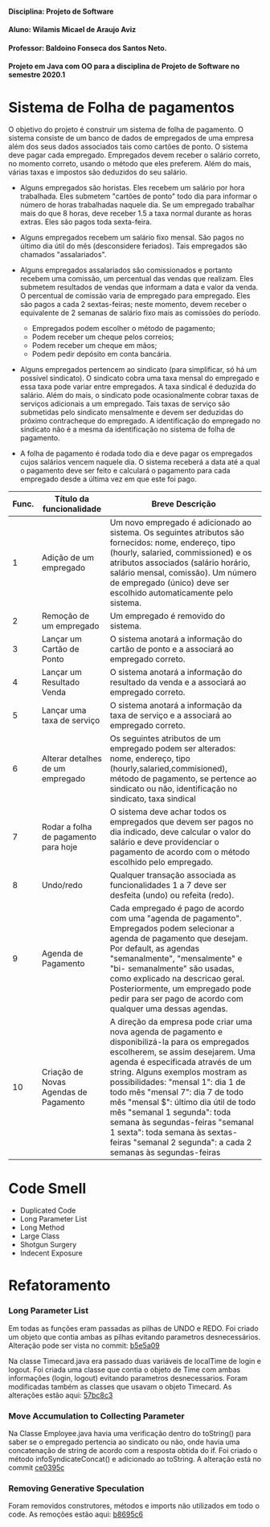 #### Disciplina: Projeto de Software
#### Aluno: Wilamis Micael de Araujo Aviz
#### Professor: Baldoino Fonseca dos Santos Neto.
#### Projeto em Java com OO para a disciplina de Projeto de Software no semestre 2020.1

# Sistema de Folha de pagamentos
O objetivo do projeto é construir um sistema de folha de pagamento. O sistema consiste de um banco de dados de empregados de uma empresa além dos seus dados associados tais como cartões de ponto. O sistema deve pagar cada empregado. Empregados devem receber o salário correto, no momento correto, usando o método que eles preferem. Além do mais, várias taxas e impostos são deduzidos do seu salário.

* Alguns empregados são horistas. Eles recebem um salário por hora trabalhada. Eles submetem "cartões de ponto" todo dia para informar o número de horas trabalhadas naquele dia. Se um empregado trabalhar mais do que 8 horas, deve receber 1.5 a taxa normal durante as horas extras. Eles são pagos toda sexta-feira.

*  Alguns empregados recebem um salário fixo mensal. São pagos no último dia útil do mês (desconsidere feriados). Tais empregados são chamados "assalariados". 

* Alguns empregados assalariados são comissionados e portanto recebem uma comissão, um percentual das vendas que realizam. Eles submetem resultados de vendas que informam a data e valor da venda. O percentual de comissão varia de empregado para empregado. Eles são pagos a cada 2 sextas-feiras; neste momento, devem receber o equivalente de 2 semanas de salário fixo mais as comissões do período.

  * Empregados podem escolher o método de pagamento;
  * Podem receber um cheque pelos correios;
  * Podem receber um cheque em mãos;
  * Podem pedir depósito em conta bancária.
 
* Alguns empregados pertencem ao sindicato (para simplificar, só há um possível sindicato). O sindicato cobra uma taxa mensal do empregado e essa taxa pode variar entre empregados. A taxa sindical é deduzida do salário. Além do mais, o sindicato pode ocasionalmente cobrar taxas de serviços adicionais a um empregado. Tais taxas de serviço são submetidas pelo sindicato mensalmente e devem ser deduzidas do próximo contracheque do empregado. A identificação do empregado no sindicato não é a mesma da identificação no sistema de folha de pagamento.

* A folha de pagamento é rodada todo dia e deve pagar os empregados cujos salários vencem naquele dia. O sistema receberá a data até a qual o pagamento deve ser feito e calculará o pagamento para cada empregado desde a última vez em que este foi pago.

| Func. |  Título da funcionalidade                  |   Breve Descrição  |
| ----- | ---------------------------                |  ----------------- |
|   1   |     Adição de um empregado                 | Um novo empregado é adicionado ao sistema. Os seguintes atributos são fornecidos: nome, endereço, tipo (hourly, salaried, commissioned) e os atributos associados (salário horário, salário mensal, comissão). Um número de empregado (único) deve ser escolhido automaticamente pelo sistema. |
|   2   |     Remoção de um empregado                | Um empregado é removido do sistema. |
|   3   |     Lançar um Cartão de Ponto              | O sistema anotará a informação do cartão de ponto e a associará ao empregado correto. |
|   4   |     Lançar um Resultado Venda              | O sistema anotará a informação do resultado da venda e a associará ao empregado correto.|
|   5   |     Lançar uma taxa de serviço             | O sistema anotará a informação da taxa de serviço e a associará ao empregado correto. |
|   6   |     Alterar detalhes de um empregado       | Os seguintes atributos de um empregado podem ser alterados: nome, endereço, tipo (hourly,salaried,commisioned), método de pagamento, se pertence ao sindicato ou não, identificação no sindicato, taxa sindical |
|   7   |     Rodar a folha de pagamento para hoje   | O sistema deve achar todos os empregados que devem ser pagos no dia indicado, deve calcular o valor do salário e deve providenciar o pagamento de acordo com o método escolhido pelo empregado. |
|   8   |               Undo/redo                    | Qualquer transação associada as funcionalidades 1 a 7 deve ser desfeita (undo) ou refeita (redo). |
|   9   |            Agenda de Pagamento             | Cada empregado é pago de acordo com uma "agenda de pagamento". Empregados podem selecionar a agenda de pagamento que desejam. Por default, as agendas "semanalmente", "mensalmente" e "bi- semanalmente" são usadas, como explicado na descricao geral. Posteriormente, um empregado pode pedir para ser pago de acordo com qualquer uma dessas agendas.|
|  10   |Criação de Novas <br>Agendas de Pagamento   | A direção da empresa pode criar uma nova agenda de pagamento e disponibilizá-la para os empregados escolherem, se assim desejarem. Uma agenda é especificada através de um string. Alguns exemplos mostram as possibilidades: "mensal 1": dia 1 de todo mês "mensal 7": dia 7 de todo mês "mensal $": último dia útil de todo mês "semanal 1 segunda": toda semana às segundas-feiras "semanal 1 sexta": toda semana às sextas-feiras "semanal 2 segunda": a cada 2 semanas às segundas-feiras |


# Code Smell
* Duplicated Code
* Long Parameter List
* Long Method
* Large Class
* Shotgun Surgery
* Indecent Exposure

# Refatoramento
### Long Parameter List
Em todas as funções eram passadas as pilhas de UNDO e REDO. Foi criado um objeto que contia ambas as pilhas evitando parametros desnecessários. Alteração pode ser vista no commit: [b5e5a09](https://github.com/WilamisAviz15/PayrollRefactoring/commit/b5e5a0986767729fe53756865af72b7bc743a384)

Na classe Timecard.java era passado duas variáveis de localTime de login e logout. Foi criada uma classe que contia o objeto de Time com ambas informações (login, logout) evitando parametros desnecessarios. Foram modificadas também as classes que usavam o objeto Timecard. As alterações estão aqui: [57bc8c3](https://github.com/WilamisAviz15/PayrollRefactoring/commit/57bc8c3a1acfaff6a4f27f369c18538007c8023a)

### Move Accumulation to Collecting Parameter
Na Classe Employee.java havia uma verificação dentro do toString() para saber se o empregado pertencia ao sindicato ou não, onde havia uma concatenação de string de acordo com a resposta obtida do if. Foi criado o método infoSyndicateConcat() e adicionado ao toString. A alteração está no commit [ce0395c](https://github.com/WilamisAviz15/PayrollRefactoring/commit/ce0395c92e0bbfccf13b4a0d1495cb9e83f54f60)

### Removing Generative Speculation
Foram removidos construtores, métodos e imports não utilizados em todo o code. As remoções estão aqui: 
[b8695c6](https://github.com/WilamisAviz15/PayrollRefactoring/commit/b8695c60fed6ace15b6f905799df04e04261be42)
